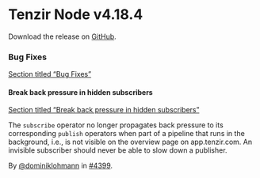 # Tenzir Node v4.18.4

Download the release on [GitHub](https://github.com/tenzir/tenzir/releases/tag/v4.18.4).

### Bug Fixes

[Section titled “Bug Fixes”](#bug-fixes)

#### Break back pressure in hidden subscribers

[Section titled “Break back pressure in hidden subscribers”](#break-back-pressure-in-hidden-subscribers)

The `subscribe` operator no longer propagates back pressure to its corresponding `publish` operators when part of a pipeline that runs in the background, i.e., is not visible on the overview page on app.tenzir.com. An invisible subscriber should never be able to slow down a publisher.

By [@dominiklohmann](https://github.com/dominiklohmann) in [#4399](https://github.com/tenzir/tenzir/pull/4399).
